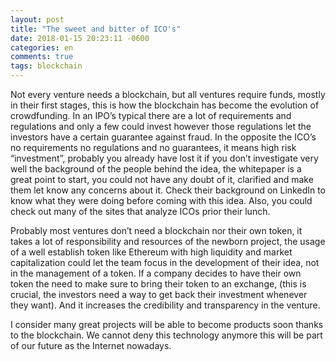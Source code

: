 ```yaml
---
layout: post
title: "The sweet and bitter of ICO's"
date: 2018-01-15 20:23:11 -0600
categories: en
comments: true
tags: blockchain
---
```

Not every venture needs a blockchain, but all ventures require funds, mostly in their first stages, this is how the blockchain has become the evolution of crowdfunding. In an IPO’s typical there are a lot of requirements and regulations and only a few could invest however those regulations let the investors have a certain guarantee against fraud. In the opposite the ICO’s no requirements no regulations and no guarantees, it means high risk “investment”, probably you already have lost it if you don’t investigate very well the background of the people behind the idea, the whitepaper is a great point to start, you could not have any doubt of it, clarified and make them let know any concerns about it. Check their background on LinkedIn to know what they were doing before coming with this idea. Also, you could check out many of the sites that analyze ICOs prior their lunch.

Probably most ventures don’t need a blockchain nor their own token, it takes a lot of responsibility and resources of the newborn project, the usage of a well establish token like Ethereum with high liquidity and market capitalization could let the team focus in the development of their idea, not in the management of a token. If a company decides to have their own token the need to make sure to bring their token to an exchange, (this is crucial, the investors need a way to get back their investment whenever they want). And it increases the credibility and transparency in the venture.

I consider many great projects will be able to become products soon thanks to the blockchain. We cannot deny this technology anymore this will be part of our future as the Internet nowadays.